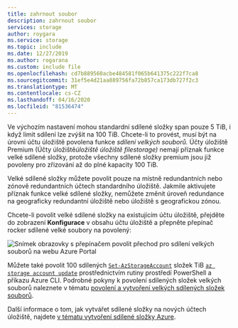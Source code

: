 ```yaml
---
title: zahrnout soubor
description: zahrnout soubor
services: storage
author: roygara
ms.service: storage
ms.topic: include
ms.date: 12/27/2019
ms.author: rogarana
ms.custom: include file
ms.openlocfilehash: cd7b889560acbe484581f065b641375c222f7ca8
ms.sourcegitcommit: 31ef5e4d21aa889756fa72b857ca173db727f2c3
ms.translationtype: MT
ms.contentlocale: cs-CZ
ms.lasthandoff: 04/16/2020
ms.locfileid: "81536474"
---
```

Ve výchozím nastavení mohou standardní sdílené složky span pouze 5 TiB, i když limit sdílení lze zvýšit na 100 TiB. Chcete-li to provést, musí být na úrovni účtu úložiště povolena funkce *sdílení velkých souborů.* Účty úložiště Premium (Účty úložiště*úložiště úložiště filestorage)* nemají příznak funkce velké sdílené složky, protože všechny sdílené složky premium jsou již povoleny pro zřizování až do plné kapacity 100 TiB.

Velké sdílené složky můžete povolit pouze na místně redundantních nebo zónově redundantních účtech standardního úložiště. Jakmile aktivujete příznak funkce velké sdílené složky, nemůžete změnit úroveň redundance na geograficky redundantní úložiště nebo úložiště s geografickou zónou.

Chcete-li povolit velké sdílené složky na existujícím účtu úložiště, přejděte do zobrazení **Konfigurace** v obsahu účtu úložiště a přepněte přepínač rocker sdílené velké soubory na povolený:

![Snímek obrazovky s přepínačem povolit přechod pro sdílení velkých souborů na webu Azure Portal](media/storage-files-tiers-enable-large-shares/enable-lfs-0.png)

Můžete také povolit 100 sdílených [`Set-AzStorageAccount`](https://docs.microsoft.com/powershell/module/az.storage/set-azstorageaccount) složek TiB [`az storage account update`](https://docs.microsoft.com/cli/azure/storage/account#az-storage-account-update) prostřednictvím rutiny prostředí PowerShell a příkazu Azure CLI. Podrobné pokyny k povolení sdílených složek velkých souborů naleznete v tématu [povolení a vytvoření velkých sdílených složek souborů](../articles/storage/files/storage-files-how-to-create-large-file-share.md).

Další informace o tom, jak vytvářet sdílené složky na nových účtech úložiště, najdete [v tématu vytvoření sdílené složky Azure](../articles/storage/files/storage-how-to-create-file-share.md).
